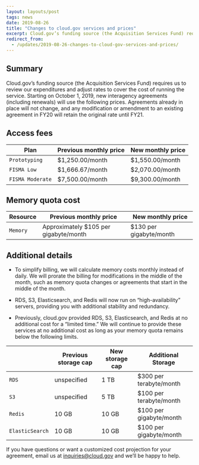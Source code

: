 ```yaml
---
layout: layouts/post
tags: news
date: 2019-08-26
title: "Changes to cloud.gov services and prices" 
excerpt: Cloud.gov’s funding source (the Acquisition Services Fund) requires us to review our expenditures and adjust rates to cover the cost of running the service. Starting on October 1, 2019, new interagency agreements (including renewals) will use the following prices. Agreements already in place will not change, and any modification or amendment to an existing agreement in FY20 will retain the original rate until FY21.
redirect_from:
  - /updates/2019-08-26-changes-to-cloud-gov-services-and-prices/
---
```



## Summary

Cloud.gov’s funding source (the Acquisition Services Fund) requires us to review our expenditures and adjust rates to cover the cost of running the service. Starting on October 1, 2019, new interagency agreements (including renewals) will use the following prices. Agreements already in place will not change, and any modification or amendment to an existing agreement in FY20 will retain the original rate until FY21.

## Access fees

Plan  | Previous monthly price | New monthly price  |
--------- | ----------- | -----
`Prototyping` | $1,250.00/month |  $1,550.00/month |
`FISMA Low` | $1,666.67/month |  $2,070.00/month | 
`FISMA Moderate` | $7,500.00/month |  $9,300.00/month |


## Memory quota cost

Resource  | Previous monthly price | New monthly price  |
--------- | ----------- | -----
`Memory` | Approximately $105 per gigabyte/month |  $130 per gigabyte/month |


## Additional details

- To simplify billing, we will calculate memory costs monthly instead of daily. We will prorate the billing for modifications in the middle of the month, such as memory quota changes or agreements that start in the middle of the month.

- RDS, S3, Elasticsearch, and Redis will now run on “high-availability” servers, providing you with additional stability and redundancy.

- Previously, cloud.gov provided RDS, S3, Elasticsearch, and Redis at no additional cost for a “limited time.” We will continue to provide these services at no additional cost as long as your memory quota remains below the following limits. 

| | Previous storage cap | New storage cap | Additional Storage |
| --------- |----------------------| ----- | ----- |
| `RDS` | unspecified          |  1 TB | $300 per terabyte/month |
| `S3` | unspecified          |  5 TB | $100 per terabyte/month |
| `Redis` | 10 GB                |  10 GB | $100 per gigabyte/month |
| `ElasticSearch` | 10 GB                | 10 GB |  $100 per gigabyte/month |

If you have questions or want a customized cost projection for your agreement, email us at [inquiries@cloud.gov](mailto:inquiries@cloud.gov) and we’ll be happy to help.
